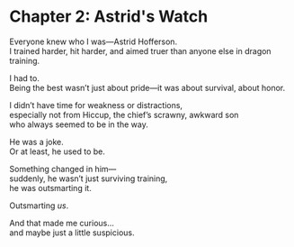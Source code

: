 # Chapter 2: Astrid's Watch

Everyone knew who I was—Astrid Hofferson.  
I trained harder, hit harder, and aimed truer than anyone else in dragon training.  

I had to.  
Being the best wasn’t just about pride—it was about survival, about honor.  

I didn’t have time for weakness or distractions,  
especially not from Hiccup, the chief’s scrawny, awkward son  
who always seemed to be in the way.  

He was a joke.  
Or at least, he used to be.  

Something changed in him—  
suddenly, he wasn’t just surviving training,  
he was outsmarting it.  

Outsmarting *us*.  

And that made me curious...  
and maybe just a little suspicious.
